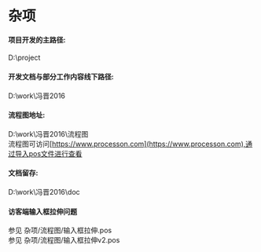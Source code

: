 # 杂项
#### 项目开发的主路径:
D:\project
#### 开发文档与部分工作内容线下路径: 
D:\work\冯晋2016
#### 流程图地址: 
D:\work\冯晋2016\流程图  
流程图可访问[https://www.processon.com](https://www.processon.com),通过导入pos文件进行查看  
#### 文档留存: 
D:\work\冯晋2016\doc
#### 访客端输入框拉伸问题
参见 杂项/流程图/输入框拉伸.pos  
参见 杂项/流程图/输入框拉伸v2.pos  

